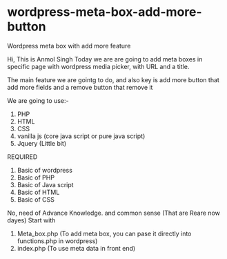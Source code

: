 # wordpress-meta-box-add-more-button
Wordpress meta box with add more feature

Hi, This is Anmol Singh
Today we are are going to add meta boxes in specific page with wordpress media picker, with URL and a title.

The main feature we are gointg to do, and also key is add more button that add more fields and a remove button that remove it

We are going to use:-
1. PHP
2. HTML
3. CSS
4. vanilla js (core java script or pure java script)
5. Jquery (Little bit)

REQUIRED
1. Basic of wordpress
2. Basic of PHP
3. Basic of Java script
4. Basic of HTML
5. Basic of CSS

No, need of Advance Knowledge. and common sense (That are Reare now dayes)
Start with 
1. Meta_box.php (To add meta box, you can pase it directly into functions.php in wordpress)
2. index.php (To use meta data in front end)
